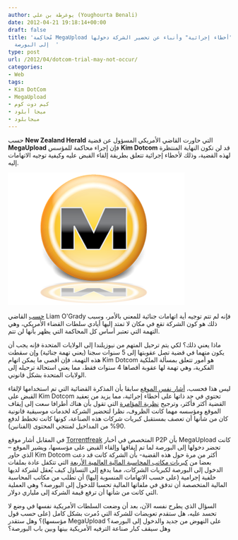 ```yaml
---
author: يوغرطة بن علي (Youghourta Benali)
date: 2012-04-21 19:18:14+00:00
draft: false
title: 'مُحاكمة MegaUpload قد تُلغى بسبب "أخطاء إجرائية" وأنباء عن تحضير الشركة دخولها
  إلى البورصة  '
type: post
url: /2012/04/dotcom-trial-may-not-occur/
categories:
- Web
tags:
- Kim DotCom
- MegaUpload
- كيم دوت كوم
- ميجا أبلود
- ميجابلود
---
```


حسب **New Zealand Herald** التي حاورت القاضي الأمريكي المسؤول عن قضية **MegaUpload** فإن إجراء محاكمة للمؤسس **Kim Dotcom** قد لن تكون النهاية المنتظرة لهذه القضية، وذلك لأخطاء إجرائية تتعلق بطريقة إلقاء القبض عليه وكيفية توجيه الاتهامات إليه.




[![](megaupload-logo.png)
](megaupload-logo.png)




[حسب](http://www.nzherald.co.nz/business/news/article.cfm?c_id=3&objectid=10800409) القاضي Liam O'Grady فإنه لم تتم توجيه أية اتهامات جنائية للمعني بالأمر، وسبب ذلك هو كون الشركة تقع في مكان لا تمتد إليها أيادي سلطات القضاء الأمريكي، وهي التهمة التي تعتبر أساس كل المحاكمة التي يظهر بأنها لن تتم.




ماذا يعني ذلك؟ لكي يتم ترحيل المتهم من نيوزيلندا إلى الولايات المتحدة فإنه يجب أن يكون متهما في قضية تصل عقوبتها إلى 5 سنوات سجنا (يعني تهمة جنائية) وإن سقطت هذه التهمة، فإن أقصى ما يمكن اتهام Kim Dotcom هو أمور تتعلق بمسألة الملكية الفكرية، وهي تهمة لها عقوبة أقصاها 4 سنوات فقط، مما يعني استحالة ترحيله إلى الولايات المتحدة بشكل قانوني.




ليس هذا فحسب، [أشار نفس الموقع](http://www.nzherald.co.nz/technology/news/article.cfm?c_id=5&objectid=10792862#cb=fc2f5ef8ef62e2&origin=http%3A%2F%2Fwww.nzherald.co.nz%2Ff215328c26e283a&relation=parent.parent&transport=postmessage&type=resize&height=21&ackData[id]=1&width=90) سابقا بأن المذكرة القضائية التي تم استخدامها لإلقاء القبض على Kim Dotcom تحتوي في حد ذاتها على أخطاء إجرائية، مما يزيد من تعقيد القضية أكثر فأكثر، وترجيح [نظرية المؤامرة](https://www.it-scoop.com/2012/01/megaupload-shutdown/) التي تقول بأن هناك أطرافا سعت إلى إيقاف الموقع ومؤسسه مهما كانت الظروف، نظرا لتحضير الشركة لخدمات موسيقية قانونية كان من شأنها أن تعصف بمستقبل كبريات شركات هذه الصناعة، كونها كانت تخطط لدفع 90% من المداخيل لمنتجي المحتوى (الفنانين).




في المقابل أشار موقع [Torrentfreak](http://torrentfreak.com/megaupload-worked-on-a-multi-billion-dollar-ipo-120417/) المتخصص في أخبار P2P بأن MegaUpload كانت تحضر دخولها إلى البورصة لما تم إيقافها وإلقاء القبض على مؤسسها، ويشير الموقع –الذي حاور Kim Dotcom أكثر من مرة حول هذه القضية- بأن الشركة كانت قد دعت بعضا من [كبريات مكاتب المحاسبة المالية العالمية الأربعة](http://en.wikipedia.org/wiki/Big_Four_(audit_firms)) التي تتكفل عادة بملفات الدخول إلى البورصة لكبريات الشركات، مما يدفع إلى التساؤل كيف يُعقل لشركة لديها خلفية إجرامية (على حسب الاتهامات المنسوبة إليها) أن تطلب من مكاتب المحاسبة المالية المتخصصة أن تدقق في ملفاتها المالية تحسبا للدخول إلى البورصة؟ وهي العملية التي كانت من شأنها أن ترفع قيمة الشركة إلى ملياري دولار.




السؤال الذي يطرح نفسه الآن، بعد أن وضعت السلطات الأمريكية نفسها في وضع لا تحسد عليه، هل ستقدم تعويضات للشركة التي دُمرت بشكل كامل (على حسب قول مؤسسها)؟ وهل ستقدر MegaUpload على النهوض من جديد والدخول إلى البورصة؟ وهل سيقف كبار صناعة الترفيه الأمريكية بينها وبين باب البورصة؟
